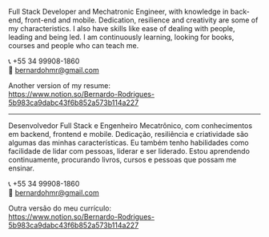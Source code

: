 Full Stack Developer and Mechatronic Engineer, with knowledge in back-end, front-end and mobile. Dedication, resilience and creativity are some of my characteristics. I also have skills like ease of dealing with people, leading and being led. I am continuously learning, looking for books, courses and people who can teach me.

:telephone_receiver: +55 34 99908-1860
<br/>
:email: bernardohmr@gmail.com

Another version of my resume:
<br/>
https://www.notion.so/Bernardo-Rodrigues-5b983ca9dabc43f6b852a573b114a227

<hr/>

Desenvolvedor Full Stack e Engenheiro Mecatrônico, com conhecimentos em backend, frontend e mobile. Dedicação, resiliência e criatividade são algumas das minhas características. Eu também tenho habilidades como facilidade de lidar com pessoas, liderar e ser liderado. Estou aprendendo continuamente, procurando livros, cursos e pessoas que possam me ensinar.

:telephone_receiver: +55 34 99908-1860
<br/>
:email: bernardohmr@gmail.com

Outra versão do meu currículo:
<br/>
https://www.notion.so/Bernardo-Rodrigues-5b983ca9dabc43f6b852a573b114a227 
